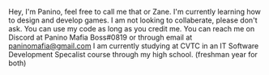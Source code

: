 Hey, I'm Panino, feel free to call me that or Zane. I'm currently learning how to design and develop games. I am not looking to collaberate, please don't ask. 
You can use my code as long as you credit me. You can reach me on Discord at Panino Mafia Boss#0819 or through email at paninomafia@gmail.com
I am currently studying at CVTC in an IT Software Development Specalist course through my high school. (freshman year for both)

<!---
PaninoMafiaBoss/PaninoMafiaBoss is a ✨ special ✨ repository because its `README.md` (this file) appears on your GitHub profile.
You can click the Preview link to take a look at your changes.
--->
